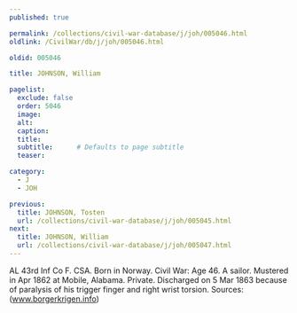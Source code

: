 ```yaml
---
published: true

permalink: /collections/civil-war-database/j/joh/005046.html
oldlink: /CivilWar/db/j/joh/005046.html

oldid: 005046

title: JOHNSON, William

pagelist:
  exclude: false
  order: 5046
  image: 
  alt:
  caption:
  title:
  subtitle:      # Defaults to page subtitle
  teaser:

category: 
  - J 
  - JOH

previous:
  title: JOHNSON, Tosten
  url: /collections/civil-war-database/j/joh/005045.html  
next:
  title: JOHNSON, William
  url: /collections/civil-war-database/j/joh/005047.html   
---
```

AL 43rd Inf Co F. CSA. Born in Norway. Civil War: Age 46. A sailor. Mustered in Apr 1862 at Mobile, Alabama. Private. Discharged on 5 Mar 1863 because of paralysis of his trigger finger and right wrist torsion. Sources: (www.borgerkrigen.info)